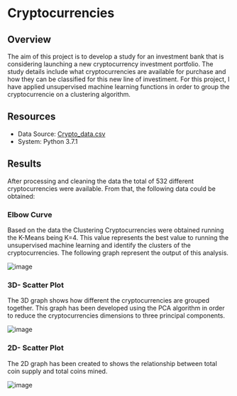 # Cryptocurrencies

## Overview

The aim of this project is to develop a study for an investment bank that is considering launching a new cryptocurrency investment portfolio. The study details include what cryptocurrencies are available for purchase and how they can be classified for this new line of investiment. For this project, I have applied unsupervised machine learning functions in order to group the cryptocurrencie on a clustering algorithm. 

## Resources
- Data Source: [Crypto_data.csv](https://github.com/Marietas/Cryptocurrencies/blob/main/Resources/crypto_data.csv)
- System: Python 3.7.1

## Results

After processing and cleaning the data the total of 532 different cryptocurrencies were available. From that, the following data could be obtained:
### Elbow Curve
Based on the data the Clustering Cryptocurrencies were obtained running the K-Means being K=4. This value represents the best value to running the unsupervised machine learning and identify the clusters of the cryptocurrencies. The following graph represent the output of this analysis.

![image](https://user-images.githubusercontent.com/76540704/116832911-993ee200-ab84-11eb-97c0-c5c73c78f46a.png)

### 3D- Scatter Plot
The 3D graph shows how different the cryptocurrencies are grouped together. This graph has been developed using the PCA algorithm in order to reduce the cryptocurrencies dimensions to three principal components.

![image](https://user-images.githubusercontent.com/76540704/116833196-c50e9780-ab85-11eb-9bd1-1c905fa1df28.png)

### 2D- Scatter Plot
The 2D graph has been created to shows the relationship between total coin supply and total coins mined.

![image](https://user-images.githubusercontent.com/76540704/116833337-89c09880-ab86-11eb-8986-cf33b9caed93.png)



